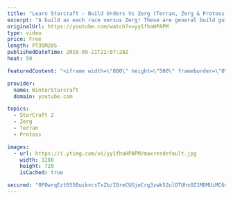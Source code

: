 ```yaml
---
title: "Learn Starcraft - Build Orders Vs Zerg (Terran, Zerg & Protoss Build Guide)"
excerpt: "A build as each race versus Zerg! These are general build guides, not exact textbook orders, because no plan survives contact with the enemy! Timestamps: 0:15 - Terran vs Zerg 11:00 - Protoss vs Zerg 24:00 - Zerg vs Zerg"
originalUrl: https://youtube.com/watch?v=yy1fhaHPAPM
type: video
price: Free
length: PT35M20S
publishedDateTime: 2018-09-21T22:07:28Z
heat: 50

featuredContent: "<iframe width=\"800\" height=\"500\" frameborder=\"0\" src=\"https://www.youtube.com/embed/yy1fhaHPAPM\" allow=\"accelerometer; autoplay; encrypted-media; gyroscope; picture-in-picture\" allowfullscreen></iframe>"

provider:
  name: WinterStarcraft
  domain: youtube.com

topics:
  - StarCraft 2
  - Zerg
  - Terran
  - Protoss

images:
  - url: https://i.ytimg.com/vi/yy1fhaHPAPM/maxresdefault.jpg
    width: 1280
    height: 720
    isCached: true

secured: "0POwrqEzt055BuikvcsTxZb/I8reCUGjeCrg3zwk52ulOTUhx0Z1MDMUiMC6vk3gQhX4vkHMDBftDCl4eYZTBT2BVseYF6e0M+A9+BPMV/P2xh/HyEPyGDgVf9tllguSKgCXG7Sm+p37GXd7WFJWb9dXcFb6EiS5pEET1cd+v24TmiwyO1hjGxy/uRQpz4TZ7eFKNgae+X4WuErZlv1DuYlGERPQ9WqDlWH7TnoARB9HYJwR/BdkpVo0zm1W1t37P32FIq5EZ5MaRD7hzXj37VAkrsn8fw7U9Gsneis8wVX1JJWmwKAksZwXOS3kd3oQy0+v+8Kqgm5C4vYqfr+E4pLGYRtUJIxH/VGdgMsIdXx5Br1XcWOoJ1y6NhUd8Lg+eM/IjK3iPFb9Tikbb+OzKsa4PVBGODNb4UoLLhNCU4w=;sgZyxb2scg5XxVVNsid/lA=="
---
```


